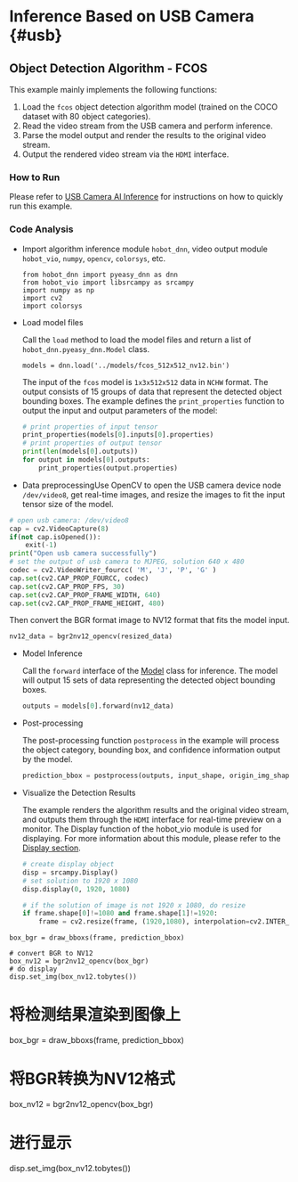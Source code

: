 # Inference Based on USB Camera {#usb}

## Object Detection Algorithm - FCOS

This example mainly implements the following functions:

1. Load the `fcos` object detection algorithm model (trained on the COCO dataset with 80 object categories).
2. Read the video stream from the USB camera and perform inference.
3. Parse the model output and render the results to the original video stream.
4. Output the rendered video stream via the `HDMI` interface.

### How to Run

Please refer to [USB Camera AI Inference](/first_application/usb_camera) for instructions on how to quickly run this example.

### Code Analysis
- Import algorithm inference module `hobot_dnn`, video output module `hobot_vio`, `numpy`, `opencv`, `colorsys`, etc.

    ```
    from hobot_dnn import pyeasy_dnn as dnn
    from hobot_vio import libsrcampy as srcampy
    import numpy as np
    import cv2
    import colorsys
    ```

- Load model files

    Call the `load` method to load the model files and return a list of `hobot_dnn.pyeasy_dnn.Model` class.

    ```shell
    models = dnn.load('../models/fcos_512x512_nv12.bin')
    ```

    The input of the `fcos` model is `1x3x512x512` data in `NCHW` format. The output consists of 15 groups of data that represent the detected object bounding boxes. The example defines the `print_properties` function to output the input and output parameters of the model:

    ```python
    # print properties of input tensor
    print_properties(models[0].inputs[0].properties)
    # print properties of output tensor
    print(len(models[0].outputs))
    for output in models[0].outputs:
        print_properties(output.properties)
    ```

- Data preprocessingUse OpenCV to open the USB camera device node `/dev/video8`, get real-time images, and resize the images to fit the input tensor size of the model.

```python
# open usb camera: /dev/video8
cap = cv2.VideoCapture(8)
if(not cap.isOpened()):
    exit(-1)
print("Open usb camera successfully")
# set the output of usb camera to MJPEG, solution 640 x 480
codec = cv2.VideoWriter_fourcc( 'M', 'J', 'P', 'G' )
cap.set(cv2.CAP_PROP_FOURCC, codec)
cap.set(cv2.CAP_PROP_FPS, 30) 
cap.set(cv2.CAP_PROP_FRAME_WIDTH, 640)
cap.set(cv2.CAP_PROP_FRAME_HEIGHT, 480)
```

Then convert the BGR format image to NV12 format that fits the model input.

```python
nv12_data = bgr2nv12_opencv(resized_data)
```

- Model Inference

    Call the `forward` interface of the [Model](../pydev_dnn_api#model) class for inference. The model will output 15 sets of data representing the detected object bounding boxes.

    ```python
    outputs = models[0].forward(nv12_data)
    ```

- Post-processing

    The post-processing function `postprocess` in the example will process the object category, bounding box, and confidence information output by the model.

    ```python
    prediction_bbox = postprocess(outputs, input_shape, origin_img_shape=(1080,1920))
    ```

- Visualize the Detection Results

    The example renders the algorithm results and the original video stream, and outputs them through the `HDMI` interface for real-time preview on a monitor. The Display function of the hobot_vio module is used for displaying. For more information about this module, please refer to the [Display section](../pydev_multimedia_api_x3/object_display.md).

    ```python
    # create display object
    disp = srcampy.Display()
    # set solution to 1920 x 1080
    disp.display(0, 1920, 1080)
    
    # if the solution of image is not 1920 x 1080, do resize
    if frame.shape[0]!=1080 and frame.shape[1]!=1920:
        frame = cv2.resize(frame, (1920,1080), interpolation=cv2.INTER_AREA)
```# render the detection results to image
box_bgr = draw_bboxs(frame, prediction_bbox)

# convert BGR to NV12
box_nv12 = bgr2nv12_opencv(box_bgr)
# do display
disp.set_img(box_nv12.tobytes())
```

# 将检测结果渲染到图像上
box_bgr = draw_bboxs(frame, prediction_bbox)

# 将BGR转换为NV12格式
box_nv12 = bgr2nv12_opencv(box_bgr)
# 进行显示
disp.set_img(box_nv12.tobytes())